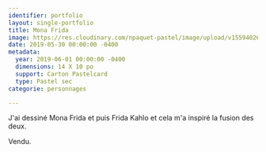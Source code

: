 ```yaml
---
identifier: portfolio
layout: single-portfolio
title: Mona Frida
image: https://res.cloudinary.com/npaquet-pastel/image/upload/v1559402607/Mona%20Frida%202019%20pastel.jpg
date: 2019-05-30 00:00:00 -0400
metadata:
  year: 2019-06-01 00:00:00 -0400
  dimensions: 14 X 10 po
  support: Carton Pastelcard
  type: Pastel sec
categorie: personnages

---
```

J'ai dessiné Mona Frida et puis Frida Kahlo et cela m'a inspiré la fusion des deux. 

Vendu. 